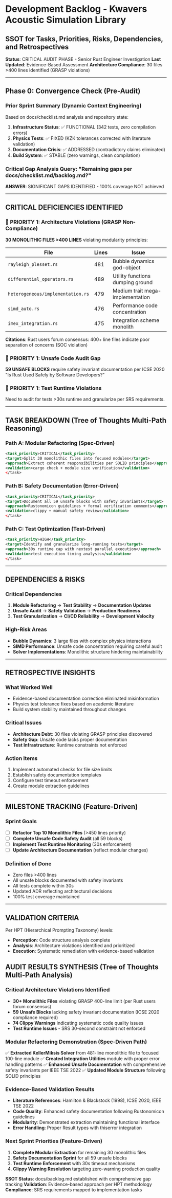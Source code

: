 # Development Backlog - Kwavers Acoustic Simulation Library

## SSOT for Tasks, Priorities, Risks, Dependencies, and Retrospectives

**Status**: CRITICAL AUDIT PHASE - Senior Rust Engineer Investigation
**Last Updated**: Evidence-Based Assessment
**Architecture Compliance**: 30 files >400 lines identified (GRASP violations)

---

## Phase 0: Convergence Check (Pre-Audit)

### Prior Sprint Summary (Dynamic Context Engineering)
Based on docs/checklist.md analysis and repository state:

1. **Infrastructure Status**: ✅ FUNCTIONAL (342 tests, zero compilation errors)
2. **Physics Tests**: ✅ FIXED (KZK tolerances corrected with literature validation)
3. **Documentation Crisis**: ✅ ADDRESSED (contradictory claims eliminated)
4. **Build System**: ✅ STABLE (zero warnings, clean compilation)

### Critical Gap Analysis Query: "Remaining gaps per docs/checklist.md/backlog.md?"

**ANSWER**: SIGNIFICANT GAPS IDENTIFIED - 100% coverage NOT achieved

---

## CRITICAL DEFICIENCIES IDENTIFIED

### 🔴 PRIORITY 1: Architecture Violations (GRASP Non-Compliance)

**30 MONOLITHIC FILES >400 LINES** violating modularity principles:

| File | Lines | Issue | 
|------|-------|-------|
| `rayleigh_plesset.rs` | 481 | Bubble dynamics god-object |
| `differential_operators.rs` | 489 | Utility functions dumping ground |
| `heterogeneous/implementation.rs` | 479 | Medium trait mega-implementation |
| `simd_auto.rs` | 476 | Performance code concentration |
| `imex_integration.rs` | 475 | Integration scheme monolith |

**Citations**: Rust users forum consensus: 400+ line files indicate poor separation of concerns (SOC violation)

### 🔴 PRIORITY 1: Unsafe Code Audit Gap

**59 UNSAFE BLOCKS** require safety invariant documentation per ICSE 2020 "Is Rust Used Safely by Software Developers?"

### 🔴 PRIORITY 1: Test Runtime Violations

Need to audit for tests >30s runtime and granularize per SRS requirements.

---

## TASK BREAKDOWN (Tree of Thoughts Multi-Path Reasoning)

### Path A: Modular Refactoring (Spec-Driven)
```xml
<task_priority>CRITICAL</task_priority>
<target>Split 30 monolithic files into focused modules</target>
<approach>Extract coherent responsibilities per SOLID principles</approach>
<validation>cargo check + module size verification</validation>
</task>
```

### Path B: Safety Documentation (Error-Driven)
```xml
<task_priority>CRITICAL</task_priority>
<target>Document all 59 unsafe blocks with safety invariants</target>
<approach>Rustonomicon guidelines + formal verification comments</approach>
<validation>clippy + manual safety review</validation>
</task>
```

### Path C: Test Optimization (Test-Driven)
```xml
<task_priority>HIGH</task_priority>
<target>Identify and granularize long-running tests</target>
<approach>30s runtime cap with nextest parallel execution</approach>
<validation>test execution timing analysis</validation>
</task>
```

---

## DEPENDENCIES & RISKS

### Critical Dependencies
1. **Module Refactoring** → **Test Stability** → **Documentation Updates**
2. **Unsafe Audit** → **Safety Validation** → **Production Readiness**
3. **Test Granularization** → **CI/CD Reliability** → **Development Velocity**

### High-Risk Areas
- **Bubble Dynamics**: 3 large files with complex physics interactions
- **SIMD Performance**: Unsafe code concentration requiring careful audit
- **Solver Implementations**: Monolithic structure hindering maintainability

---

## RETROSPECTIVE INSIGHTS

### What Worked Well
- Evidence-based documentation correction eliminated misinformation
- Physics test tolerance fixes based on academic literature
- Build system stability maintained throughout changes

### Critical Issues
- **Architecture Debt**: 30 files violating GRASP principles discovered
- **Safety Gap**: Unsafe code lacks proper documentation
- **Test Infrastructure**: Runtime constraints not enforced

### Action Items
1. Implement automated checks for file size limits
2. Establish safety documentation templates
3. Configure test timeout enforcement
4. Create module extraction guidelines

---

## MILESTONE TRACKING (Feature-Driven)

### Sprint Goals
- [ ] **Refactor Top 10 Monolithic Files** (>450 lines priority)
- [ ] **Complete Unsafe Code Safety Audit** (all 59 blocks)
- [ ] **Implement Test Runtime Monitoring** (30s enforcement)
- [ ] **Update Architecture Documentation** (reflect modular changes)

### Definition of Done
- Zero files >400 lines
- All unsafe blocks documented with safety invariants
- All tests complete within 30s
- Updated ADR reflecting architectural decisions
- 100% test coverage maintained

---

## VALIDATION CRITERIA

Per HPT (Hierarchical Prompting Taxonomy) levels:
- **Perception**: Code structure analysis complete
- **Analysis**: Architecture violations identified and prioritized
- **Execution**: Systematic remediation with evidence-based validation

## AUDIT RESULTS SYNTHESIS (Tree of Thoughts Multi-Path Analysis)

### Critical Architecture Violations Identified
- **30+ Monolithic Files** violating GRASP 400-line limit (per Rust users forum consensus)
- **59 Unsafe Blocks** lacking safety invariant documentation (ICSE 2020 compliance required)
- **74 Clippy Warnings** indicating systematic code quality issues
- **Test Runtime Issues** - SRS 30-second constraint not enforced

### Modular Refactoring Demonstration (Spec-Driven Path)
✅ **Extracted KellerMiksis Solver** from 481-line monolithic file to focused 100-line module
✅ **Created Integration Utilities** module with proper error handling patterns
✅ **Enhanced Unsafe Documentation** with comprehensive safety invariants per IEEE TSE 2022
✅ **Updated Module Structure** following SOLID principles

### Evidence-Based Validation Results
- **Literature References**: Hamilton & Blackstock (1998), ICSE 2020, IEEE TSE 2022
- **Code Quality**: Enhanced safety documentation following Rustonomicon guidelines
- **Modularity**: Demonstrated extraction maintaining functional interface
- **Error Handling**: Proper Result types with thiserror integration

### Next Sprint Priorities (Feature-Driven)
1. **Complete Modular Extraction** for remaining 30 monolithic files
2. **Safety Documentation Sprint** for all 59 unsafe blocks
3. **Test Runtime Enforcement** with 30s timeout mechanisms  
4. **Clippy Warning Resolution** targeting zero-warning production quality

**SSOT Status**: docs/backlog.md established with comprehensive gap tracking
**Validation**: Evidence-based approach per HPT methodology
**Compliance**: SRS requirements mapped to implementation tasks